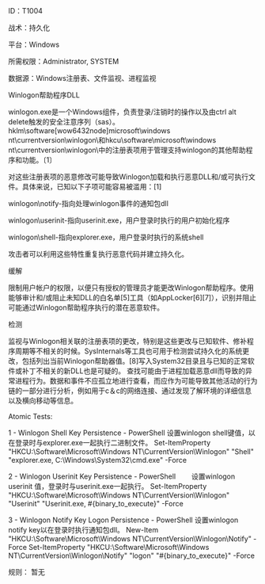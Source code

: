 ID：T1004

战术：持久化

平台：Windows

所需权限：Administrator, SYSTEM

数据源：Windows注册表、文件监视、进程监视

Winlogon帮助程序DLL


winlogon.exe是一个Windows组件，负责登录/注销时的操作以及由ctrl alt delete触发的安全注意序列（sas）。hklm\software[wow6432node]microsoft\windows nt\currentversion\winlogon\和hkcu\software\microsoft\windows nt\currentversion\winlogon\中的注册表项用于管理支持winlogon的其他帮助程序和功能。〔1〕


对这些注册表项的恶意修改可能导致Winlogon加载和执行恶意DLL和/或可执行文件。具体来说，已知以下子项可能容易被滥用：[1]


winlogon\notify-指向处理winlogon事件的通知包dll

winlogon\userinit-指向userinit.exe，用户登录时执行的用户初始化程序

winlogon\shell-指向explorer.exe，用户登录时执行的系统shell


攻击者可以利用这些特性重复执行恶意代码并建立持久化。


缓解


限制用户帐户的权限，以便只有授权的管理员才能更改Winlogon帮助程序。使用能够审计和/或阻止未知DLL的白名单[5]工具（如AppLocker[6][7]），识别并阻止可能通过Winlogon帮助程序执行的潜在恶意软件。

检测

监视与Winlogon相关联的注册表项的更改，特别是这些更改与已知软件、修补程序周期等不相关的时候。SysInternals等工具也可用于检测尝试持久化的系统更改，包括列出当前Winlogon帮助器值。[8]写入System32目录且与已知的正常软件或补丁不相关的新DLL也是可疑的。
查找可能由于进程加载恶意dll而导致的异常进程行为。数据和事件不应孤立地进行查看，而应作为可能导致其他活动的行为链的一部分进行分析，例如用于c＆c的网络连接、通过发现了解环境的详细信息以及横向移动等信息。

Atomic Tests:

1 - Winlogon Shell Key Persistence - PowerShell
设置winlogon shell键值，以在登录时与explorer.exe一起执行二进制文件。
Set-ItemProperty "HKCU:\Software\Microsoft\Windows NT\CurrentVersion\Winlogon\" "Shell" "explorer.exe, C:\Windows\System32\cmd.exe" -Force

2 - Winlogon Userinit Key Persistence - PowerShell
　　设置winlogon userinit 值，登录时与userinit.exe一起执行。
Set-ItemProperty "HKCU:\Software\Microsoft\Windows NT\CurrentVersion\Winlogon\" "Userinit" "Userinit.exe, #{binary_to_execute}" -Force

3 - Winlogon Notify Key Logon Persistence - PowerShell
设置winlogon notify key以在登录时执行通知包dll。
New-Item "HKCU:\Software\Microsoft\Windows NT\CurrentVersion\Winlogon\Notify" -Force
Set-ItemProperty "HKCU:\Software\Microsoft\Windows NT\CurrentVersion\Winlogon\Notify" "logon" "#{binary_to_execute}" -Force



规则：
暂无
